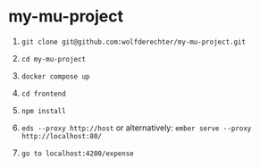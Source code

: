 # my-mu-project

1. `git clone git@github.com:wolfderechter/my-mu-project.git`

2. `cd my-mu-project`

3. `docker compose up`

4. `cd frontend`

5. `npm install`

6. `eds --proxy http://host` or alternatively: `ember serve --proxy http://localhost:80/`

7. `go to localhost:4200/expense`
